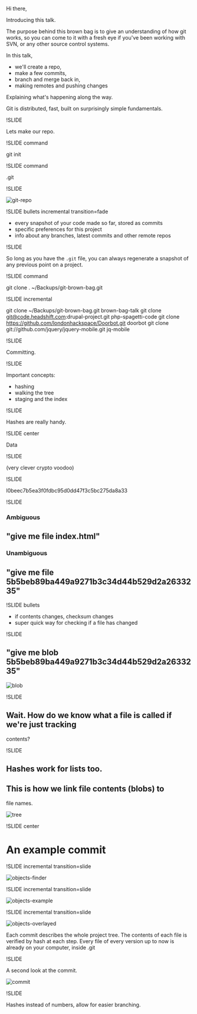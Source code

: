 Hi there,

Introducing this talk.

The purpose behind this brown bag is to give an understanding of how git
works, so you can come to it with a fresh eye if you've been working
with SVN, or any other source control systems.

In this talk, 

 * we'll create a repo, 
 * make a few commits, 
 * branch and merge back in, 
 * making remotes and pushing changes

Explaining what's happening along the way.


Git is distributed, fast, built on surprisingly simple fundamentals.

!SLIDE 

Lets make our repo.

!SLIDE command

git init

!SLIDE command

.git

!SLIDE

![git-repo](git-repo.png)

!SLIDE bullets incremental transition=fade

* every snapshot of your code made so far, stored as commits
* specific preferences for this project 
* info about any branches, latest commits and other remote repos 

!SLIDE

So long as you have the `.git` file, you can always regenerate a snapshot
of any previous point on a project.

!SLIDE command

git clone . ~/Backups/git-brown-bag.git

!SLIDE incremental

git clone ~/Backups/git-brown-bag.git brown-bag-talk
git clone git@code.headshift.com:drupal-project.git php-spagetti-code
git clone https://github.com/londonhackspace/Doorbot.git doorbot
git clone git://github.com/jquery/jquery-mobile.git jq-mobile

!SLIDE

Committing.

!SLIDE 

Important concepts:

* hashing
* walking the tree
* staging and the index

!SLIDE

Hashes are really handy.

!SLIDE center

Data
  
!SLIDE

(very clever crypto voodoo) 

!SLIDE 

l0beec7b5ea3f0fdbc95d0dd47f3c5bc275da8a33

!SLIDE 

### Ambiguous 

## "give me file index.html"

### Unambiguous

## "give me file 5b5beb89ba449a9271b3c34d44b529d2a2633235"

!SLIDE bullets

* if contents changes, checksum changes
* super quick way for checking if a file has changed

!SLIDE 

## "give me blob 5b5beb89ba449a9271b3c34d44b529d2a2633235"

![blob](blob.png)

!SLIDE 

## Wait. How do we know what a file is called if we're just tracking
contents?

!SLIDE 

## Hashes work for lists too. 
## This is how we link file contents (blobs) to
file names.

![tree](tree.png)

!SLIDE center

# An example commit

!SLIDE incremental transition=slide

![objects-finder](objects-finder.png)

!SLIDE incremental transition=slide

![objects-example](objects-example.png)

!SLIDE incremental transition=slide

![objects-overlayed](objects-overlayed.png)

Each commit describes the whole project tree.
The contents of each file is verified by hash at each step.
Every file of every version up to now is already on your computer,
inside .git

!SLIDE

A second look at the commit.

![commit](commit.png)

!SLIDE

Hashes instead of numbers, allow for easier branching.





